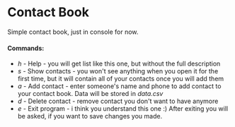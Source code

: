 # Contact Book

Simple contact book, just in console for now.

#### Commands:
- *h* - Help - you will get list like this one, but without the full description
- *s* - Show contacts - you won't see anything when you open it for the first time, but it will contain all of your contacts once you will add them
- *a* - Add contact - enter someone's name and phone to add contact to your contact book. Data will be stored in *data.csv*
- *d* - Delete contact - remove contact you don't want to have anymore
- *e* - Exit program - i think you understand this one :) After exiting you will be asked, if you want to save changes you made.
